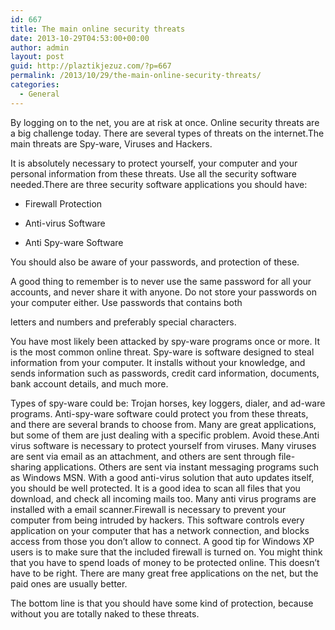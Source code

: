 ```yaml
---
id: 667
title: The main online security threats
date: 2013-10-29T04:53:00+00:00
author: admin
layout: post
guid: http://plaztikjezuz.com/?p=667
permalink: /2013/10/29/the-main-online-security-threats/
categories:
  - General
---
```

By logging on to the net, you are at risk at once. Online security threats are a big challenge today. There are several types of threats on the internet.The main threats are Spy-ware, Viruses and Hackers.
  
It is absolutely necessary to protect yourself, your computer and your personal information from these threats. Use all the security software needed.There are three security software applications you should have:
  
* Firewall Protection
  
* Anti-virus Software
  
* Anti Spy-ware Software
  
You should also be aware of your passwords, and protection of these.
  
A good thing to remember is to never use the same password for all your accounts, and never share it with anyone. Do not store your passwords on your computer either. Use passwords that contains both
  
letters and numbers and preferably special characters.
  
You have most likely been attacked by spy-ware programs once or more. It is the most common online threat. Spy-ware is software designed to steal information from your computer. It installs without your knowledge, and sends information such as passwords, credit card information, documents, bank account details, and much more.
  
Types of spy-ware could be: Trojan horses, key loggers, dialer, and ad-ware programs. Anti-spy-ware software could protect you from these threats, and there are several brands to choose from. Many are great applications, but some of them are just dealing with a specific problem. Avoid these.Anti virus software is necessary to protect yourself from viruses. Many viruses are sent via email as an attachment, and others are sent through file-sharing applications. Others are sent via instant messaging programs such as Windows MSN. With a good anti-virus solution that auto updates itself, you should be well protected. It is a good idea to scan all files that you download, and check all incoming mails too. Many anti virus programs are installed with a email scanner.Firewall is necessary to prevent your computer from being intruded by hackers. This software controls every application on your computer that has a network connection, and blocks access from those you don&#8217;t allow to connect. A good tip for Windows XP users is to make sure that the included firewall is turned on. You might think that you have to spend loads of money to be protected online. This doesn&#8217;t have to be right. There are many great free applications on the net, but the paid ones are usually better.
  
The bottom line is that you should have some kind of protection, because without you are totally naked to these threats.